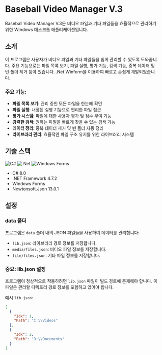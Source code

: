 # Baseball Video Manager V.3

Baseball Video Manager V.3은 비디오 파일과 기타 파일들을 효율적으로 관리하기 위한 Windows 데스크톱 애플리케이션입니다.

## 소개

이 프로그램은 사용자가 비디오 파일과 기타 파일들을 쉽게 관리할 수 있도록 도와줍니다. 주요 기능으로는 파일 목록 보기, 파일 실행, 평가 기능, 검색 기능, 중복 데이터 및 빈 폴더 제거 등이 있습니다. .Net Winform을 이용하여 빠르고 손쉽게 개발되었습니다.

### 주요 기능:

- **파일 목록 보기**: 관리 중인 모든 파일을 한눈에 확인
- **파일 실행**: 내장된 실행 기능으로 편리한 파일 접근
- **평가 시스템**: 파일에 대한 사용자 평가 및 점수 부여 기능
- **강력한 검색**: 원하는 파일을 빠르게 찾을 수 있는 검색 기능
- **데이터 정리**: 중복 데이터 제거 및 빈 폴더 자동 정리
- **라이브러리 관리**: 효율적인 파일 구조 유지를 위한 라이브러리 시스템

## 기술 스택

![C#](https://img.shields.io/badge/c%23-%23239120.svg?style=for-the-badge&logo=c-sharp&logoColor=white)
![.Net](https://img.shields.io/badge/.NET-5C2D91?style=for-the-badge&logo=.net&logoColor=white)
![Windows Forms](https://img.shields.io/badge/Windows%20Forms-0078D6?style=for-the-badge&logo=windows&logoColor=white)

- C# 8.0
- .NET Framework 4.7.2
- Windows Forms
- Newtonsoft.Json 13.0.1

## 설정

### data 폴더

프로그램은 `data` 폴더 내의 JSON 파일들을 사용하여 데이터를 관리합니다:

- `lib.json`: 라이브러리 경로 정보를 저장합니다.
- `media/files.json`: 비디오 파일 정보를 저장합니다.
- `file/files.json`: 기타 파일 정보를 저장합니다.

### 중요: lib.json 설정

프로그램이 정상적으로 작동하려면 `lib.json` 파일이 빌드 경로에 존재해야 합니다. 이 파일은 관리할 디렉토리 경로 정보를 포함하고 있어야 합니다.

예시 `lib.json`:
```json
[
  {
    "Idx": 1,
    "Path": "C:\\Videos"
  },
  {
    "Idx": 2,
    "Path": "D:\\Documents"
  }
]
